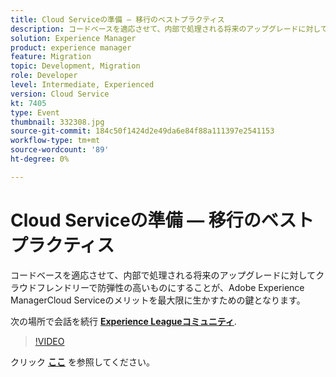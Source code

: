 ```yaml
---
title: Cloud Serviceの準備 — 移行のベストプラクティス
description: コードベースを適応させて、内部で処理される将来のアップグレードに対してクラウドフレンドリーで防弾性の高いものにすることが、Adobe Experience ManagerCloud Serviceのメリットを最大限に生かすための鍵となります。
solution: Experience Manager
product: experience manager
feature: Migration
topic: Development, Migration
role: Developer
level: Intermediate, Experienced
version: Cloud Service
kt: 7405
type: Event
thumbnail: 332308.jpg
source-git-commit: 184c50f1424d2e49da6e84f88a111397e2541153
workflow-type: tm+mt
source-wordcount: '89'
ht-degree: 0%

---
```



# Cloud Serviceの準備 — 移行のベストプラクティス

コードベースを適応させて、内部で処理される将来のアップグレードに対してクラウドフレンドリーで防弾性の高いものにすることが、Adobe Experience ManagerCloud Serviceのメリットを最大限に生かすための鍵となります。

次の場所で会話を続行 **[Experience Leagueコミュニティ](http://adobe.ly/36Yd3v6)**.

>[!VIDEO](https://video.tv.adobe.com/v/332308/?quality=12&learn=on&hidetitle=true)

クリック **[ここ](/help/adobe-developers-live/assets/get-ready-aem-cloud.pdf)** を参照してください。
